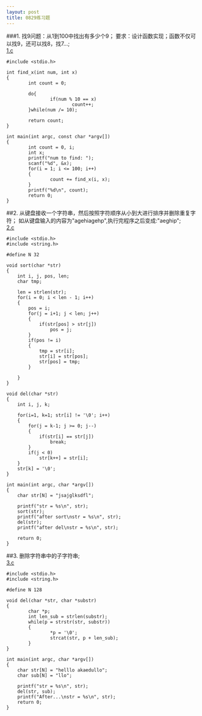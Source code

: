 ```yaml
---
layout: post
title: 0829练习题
---
```

###1.
找9问题：从1到100中找出有多少个9；
要求：设计函数实现；函数不仅可以找9，还可以找8，找7...;<br>
<a href="./1.c">1.c</a>

	#include <stdio.h>
	
	int find_x(int num, int x)
	{
	        int count = 0;
	
	        do{
	                if(num % 10 == x)
	                        count++;
	        }while(num /= 10);
	
	        return count;
	}
	
	int main(int argc, const char *argv[])
	{
	        int count = 0, i;
	        int x;
	        printf("num to find: ");
	        scanf("%d", &x);
	        for(i = 1; i <= 100; i++)
	        {
	                count += find_x(i, x);
	        }
	        printf("%d\n", count);
	        return 0;
	}
	
##2.
从键盘接收一个字符串，然后按照字符顺序从小到大进行排序并删除重复字符；
如从键盘输入的内容为"agehiagehp",执行完程序之后变成:"aeghip";<br>
<a href="./2.c">2.c</a>

	#include <stdio.h>
	#include <string.h>
	
	#define N 32
	
	void sort(char *str)
	{
		int i, j, pos, len;
		char tmp;
	
		len = strlen(str);
		for(i = 0; i < len - 1; i++)
		{
			pos = i;
			for(j = i+1; j < len; j++)
			{
				if(str[pos] > str[j])
					pos = j;
			}
			if(pos != i)
			{
				tmp = str[i];
				str[i] = str[pos];
				str[pos] = tmp;
			}
	
		}
	}
	
	void del(char *str)
	{
		int i, j, k;
	
		for(i=1, k=1; str[i] != '\0'; i++)
		{
			for(j = k-1; j >= 0; j--)
			{
				if(str[i] == str[j])
					break;
			}
			if(j < 0)
				str[k++] = str[i];
		}
		str[k] = '\0';
	}
	
	int main(int argc, char *argv[])
	{
		char str[N] = "jsajglksdfl";
	
		printf("str = %s\n", str);
		sort(str);
		printf("after sort\nstr = %s\n", str);
		del(str);
		printf("after del\nstr = %s\n", str);
	
		return 0;
	}
	
##3.
删除字符串中的子字符串;<br>
<a href="./3.c">3.c</a>

	#include <stdio.h>
	#include <string.h>
	
	#define N 128
	
	void del(char *str, char *substr)
	{
	        char *p;
	        int len_sub = strlen(substr);
	        while(p = strstr(str, substr))
	        {
	                *p = '\0';
	                strcat(str, p + len_sub);
	        }
	}
	
	int main(int argc, char *argv[])
	{
		char str[N] = "helllo akaedullo";
		char sub[N] = "llo";
	
		printf("str = %s\n", str);
		del(str, sub);
		printf("After...\nstr = %s\n", str);
		return 0;
	}
	
